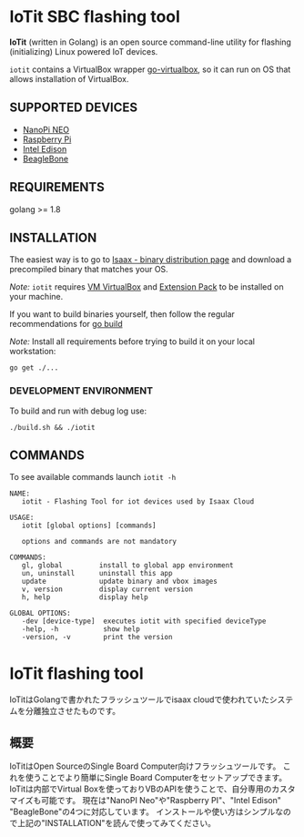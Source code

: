 IoTit SBC flashing tool
==========================


**IoTit** (written in Golang) is an open source command-line utility for flashing (initializing) Linux powered IoT devices.

`iotit` contains a VirtualBox wrapper [go-virtualbox](https://github.com/riobard/go-virtualbox), so it can run on OS that allows installation of VirtualBox.

SUPPORTED DEVICES
-----------

* [NanoPi NEO](http://nanopi.io/nanopi-neo.html)
* [Raspberry Pi](https://www.raspberrypi.org/)
* [Intel Edison](https://software.intel.com/en-us/iot/hardware/edison)
* [BeagleBone](http://beagleboard.org/bone)


REQUIREMENTS
------------
golang >= 1.8

INSTALLATION
------------

The easiest way is to go to [Isaax - binary distribution page](https://isaax.io/downloads/) and download a precompiled binary that matches your OS.

*Note:* `iotit` requires [VM VirtualBox](http://www.oracle.com/technetwork/server-storage/virtualbox/downloads/index.html) and [Extension Pack](http://www.oracle.com/technetwork/server-storage/virtualbox/downloads/index.html#extpack) to be installed on your machine.


If you want to build binaries yourself, then follow the regular recommendations for [go build](https://golang.org/pkg/go/build/)

*Note:* Install all requirements before trying to build it on your local workstation:

```
go get ./...
```


### DEVELOPMENT ENVIRONMENT

To build and run with debug log use:

```
./build.sh && ./iotit
```

COMMANDS
--------

To see available commands launch `iotit -h`

```
NAME:
   iotit - Flashing Tool for iot devices used by Isaax Cloud

USAGE:
   iotit [global options] [commands]

   options and commands are not mandatory

COMMANDS:
   gl, global         install to global app environment
   un, uninstall      uninstall this app
   update             update binary and vbox images
   v, version         display current version
   h, help            display help

GLOBAL OPTIONS:
   -dev [device-type]  executes iotit with specified deviceType
   -help, -h           show help
   -version, -v        print the version
```


IoTit flashing tool
==========================

IoTitはGolangで書かれたフラッシュツールでisaax cloudで使われていたシステムを分離独立させたものです。


概要
----------------
IoTitはOpen SourceのSingle Board Computer向けフラッシュツールです。
これを使うことでより簡単にSingle Board Computerをセットアップできます。
IoTitは内部でVirtual Boxを使っておりVBのAPIを使うことで、自分専用のカスタマイズも可能です。
現在は"NanoPI Neo"や"Raspberry PI"、"Intel Edison" "BeagleBone"の4つに対応しています。
インストールや使い方はシンプルなので上記の"INSTALLATION"を読んで使ってみてください。
